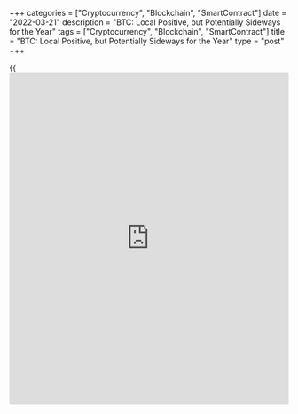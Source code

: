 +++
categories = ["Cryptocurrency", "Blockchain", "SmartContract"]
date = "2022-03-21"
description = "BTC: Local Positive, but Potentially Sideways for the Year"
tags = ["Cryptocurrency", "Blockchain", "SmartContract"]
title = "BTC: Local Positive, but Potentially Sideways for the Year"
type = "post"
+++

{{<iframe id="large-banner" src="https://www.bounty.group/#slide=10.0" width="100%" height="600" scrolling="no" style="border: 0px solid rgb(216, 221, 230); border-radius: 3px;">}}

Bitcoin gained 6.3% over the past week, finishing near $41.3K. The price
retreated slightly to $41.0K on Monday morning, losing 2.1% over the
last 24 hours. Ethereum has corrected by 2% over the same period but
still added 11.6% to the price seven days ago. Other leading altcoins in
the top 10 have gained between 7.3% (Polkadot) and 24.8% (Avalanche)
over the past week.

![Bitcoin: Local Positive, but Potentially Sideways for the Year][1]

Total cryptocurrency market capitalisation, according to CoinMarketCap,
rose 7.5% for the week to $1.86 trillion. The Bitcoin Dominance Index
fell 0.6 points to 41.9% due to outperforming altcoins.

The Cryptocurrency Fear and Greed Index rose 7 points for the week to 30
and moved into “fear” from “extreme fear”.

Last week turned out to be a good one for the crypto market, with
[bitcoin](https://www.letsplayfx.com/blog/forex-for-bitcoin/) rising the most in six weeks. Last Wednesday, the US Federal
Reserve meeting weakened the dollar and boosted stocks, which benefited
all risky assets, including cryptocurrencies.

Meanwhile, [bitcoin](https://www.letsplayfx.com/blog/forex-for-bitcoin/) has continued to trade in a sideways range of $38-45K
for the second month, with a closer look marked by a sequence of
declining local highs with bullish momentum fading near 42 in the last
two weeks. The positive sentiment is supported by the 50-day moving
average reversing upwards. BTCUSD broke it in a relatively strong move
on March 16th, and it has been acting as local support ever since.

The external environment in the financial markets remains mixed. Traders
have tighter financial conditions due to higher rates and waning
economic growth on one side of the scale. On the other side is the
demand for purchasing power insurance for capital due to the highest
inflation in two generations. Weighing these factors, Galaxy Digital
head Mike Novogratz said [bitcoin](https://www.letsplayfx.com/blog/forex-for-bitcoin/) would continue to trade in a sideways
range this year. He said BTC will resume growth and reach $500K by 2025
as inflation curbing measures are too weak.

Piyush Gupta, chief executive of Singapore’s largest bank, DBS, said
cryptocurrencies could be an alternative to gold but would not be able
to fit into the traditional financial system due to excessive
volatility.

_Source:[FXPro][2]_

   1. /files/downloads/9/4/0/9403da5c5499d1e9b15e02892b7df1d5_629192e1b10fdc3a1820083fd7b30d51.png
   2. /geturl/index/484da22ad57e161a2ef2574dc3100415e7c259df/